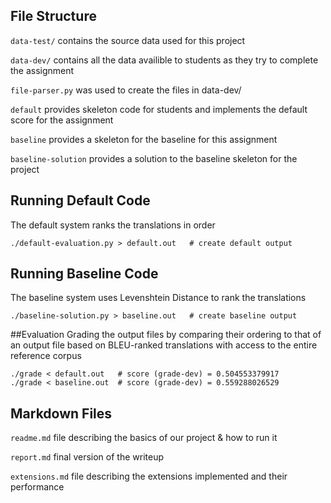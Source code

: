 ## File Structure
`data-test/` contains the source data used for this project

`data-dev/` contains all the data availible to students as they try to complete the assignment

`file-parser.py` was used to create the files in data-dev/

`default` provides skeleton code for students and implements the default score for the assignment

`baseline` provides a skeleton for the baseline for this assignment

`baseline-solution` provides a solution to the baseline skeleton for the project

## Running Default Code
The default system ranks the translations in order
```
./default-evaluation.py > default.out   # create default output
```

## Running Baseline Code
The baseline system uses Levenshtein Distance to rank the translations
```
./baseline-solution.py > baseline.out   # create baseline output
```

##Evaluation
Grading the output files by comparing their ordering to that of an output file based on BLEU-ranked translations with access to the entire reference corpus
```
./grade < default.out   # score (grade-dev) = 0.504553379917
./grade < baseline.out  # score (grade-dev) = 0.559288026529
```

## Markdown Files

`readme.md` file describing the basics of our project & how to run it

`report.md` final version of the writeup

`extensions.md` file describing the extensions implemented and their performance
